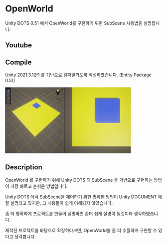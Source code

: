 # OpenWorld

Unity DOTS 0.51 에서 OpenWorld를 구현하기 위한 SubScene 사용법을 설명합니다.

## Youtube



## Compile

Unity 2021.3.12f1 를 기반으로 컴파일되도록 작성하였습니다. (Entity Package 0.51)

<img src="./Assets/Art/sample.gif" width="80%" height="80%"></img>


## Description

OpenWorld 를 구현하기 위해 Unity DOTS 의 SubScene 을 기반으로 구현하는 방법이 
가장 빠르고 손쉬운 방법입니다.

Unity DOTS 에서 SubScene을 제어하기 위한 명확한 방법이 Unity DOCUMENT 에 잘 설명되고 있지만,
그 내용들이 쉽게 이해되지 않았습니다.

좀 더 명확하게 프로젝트를 만들어 설명하면 좀더 쉽게 설명이 될것이라 생각하였습니다.

제작된 프로젝트를 바탕으로 확장하다보면, OpenWorld를 좀 더 수월하게 구현할 수 있다고 생각합니다.
